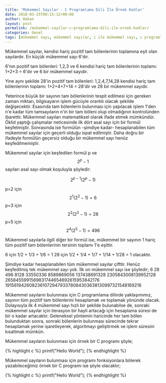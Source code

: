 ```yaml
---
title: 'Mükemmel Sayılar - C Programlama Dili İle Örnek Kodlar'
date: 2018-03-25T00:15:12+00:00
author: Hakan
layout: post
permalink: /mukemmel-sayilar-c-programlama-dili-ile-ornek-kodlar/
categories: Genel
tags: [mükemmel sayı, mükemmel sayılar, c ile mükemmel sayı, c programlama mükemmel sayılar, mükemmel sayılar örnek kod, mükemmel sayı fonksiyon]
---
```


Mükemmel sayılar, kendisi hariç pozitif tam bölenlerinin toplamına eşit olan sayılardır. En küçük mükemmel sayı 6'dır.

6'nın pozitif tam bölenleri: 1,2,3 ve 6 kendisi hariç tam bölenlerinin toplamı: 1+2+3 = 6'dır ve 6 bir mükemmel sayıdır.

Yine aynı şekilde 28'in pozitif tam bölenleri: 1,2,4,7,14,28 kendisi hariç tam bölenlerinin toplamı: 1+2+4+7+14 = 28'dir ve 28 bir mükemmel sayıdır.

Yeterince büyük bir sayının tam bölenlerinin tespit edilmesi için gereken zaman miktarı, bilgisayarın işlem gücüyle orantılı olacak şekilde değişecektir. Esasında tam bölenlerin bulunması için yapılacak işlem 1'den n'e kadar tüm tamsayıların n'in bir tam böleni olup olmadığının kontrolünden ibarettir. Mükemmel sayıları matematiksel olarak ifade etmek mümkündür. Öklid yaptığı çalışmalar neticesinde ilk dört asal sayı için bir formül keşfetmiştir. Sonrasında ise formülün -şimdiye kadar- hesaplanabilen tüm mükemmel sayılar için geçerli olduğu ispat edilmiştir. Daha doğru bir ifadeyle formülün geçersiz olduğu bir mükemmel sayı henüz keşfedilmemiştir. 

Mükemmel sayılar için keşfedilen formül p ve $$2^p-1$$ sayıları asal sayı olmak koşuluyla şöyledir:

$$2^{p-1}(2^p-1)$$

p=2 için $$2^1(2^2-1) = 6$$ 
p=3 için $$2^2(2^3-1) = 28$$ 
p=5 için $$2^4(2^5-1) = 496$$

Mükemmel sayılarla ilgili diğer bir formül ise, mükemmel bir sayının 1 hariç tüm pozitif tam bölenlerinin tersinin toplamı 1'e eşittir. 

6 için 1/2 + 1/3 + 1/6 = 1
28 için 1/2 + 1/4 + 1/7 + 1/14 + 1/28 = 1 olacaktır.

Şimdiye kadar hesaplanabilen tüm mükemmel sayılar çifttir. Henüz keşfedilmiş tek mükemmel sayı yok. İlk on mükemmel sayı ise şöyledir;
6
28
496
8128
33550336
8589869056
137438691328
2305843008139952128
2658455991569831744654692615953842176
191561942608236107294793378084303638130997321548169216

Mükemmel sayıların bulunması için C programlama dilinde yaklaşımımız, sayının tüm pozitif tam bölenlerini hesaplamak ve toplamak yönünde olacak. Dolayısıyla ilk 4 mükemmel sayı hızlı bir şekilde bulunabilse de, sonraki mükemmel sayılar için iterasyon bir hayli artacağı için hesaplama süresi de bir o kadar artacaktır. Geleneksel yöntemin haricinde her tam bölen bulunduktan sonra, sonraki bölenlerin bulunması sürecinde tekrar hesaplamak yerine işaretleyerek, algoritmayı geliştirmek ve işlem süresini kısaltmak mümkün. 

Mükemmel sayıların bulunması için örnek bir C programı şöyle;

{% highlight c %}
	printf("Hello World");
{% endhighlight %}

Mükemmel sayıların bulunması için programı fonksiyonlara bölerek yazabileceğimiz örnek bir C programı ise şöyle olacaktır;

{% highlight c %}
	printf("Hello World");
{% endhighlight %}
